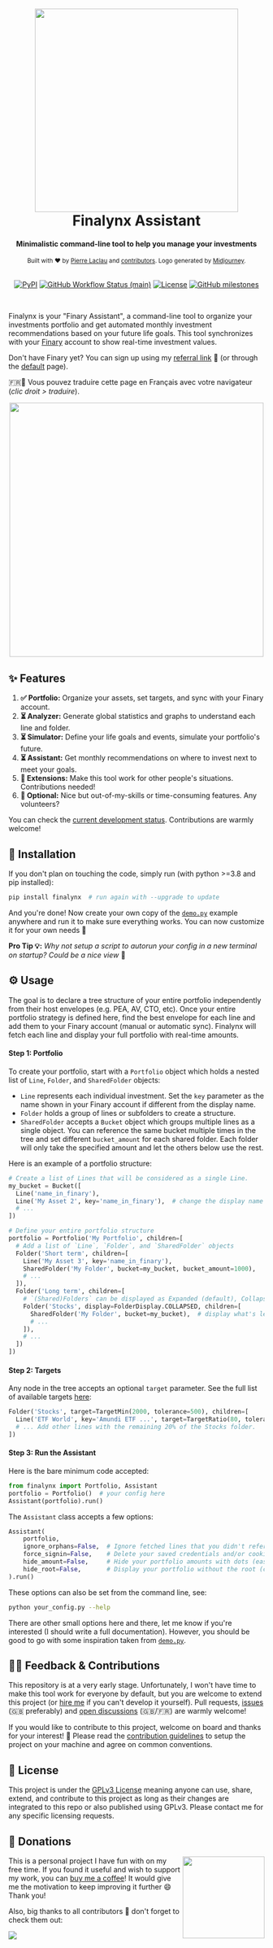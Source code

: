 <h1 align="center">
  <a href="https://github.com/MadeInPierre/finalynx">
    <img src="https://raw.githubusercontent.com/MadeInPierre/finalynx/readthedocs/docs/logo_assistant_transparent.png" width="400" />
  </a>
  <br>Finalynx Assistant<br>
</h1>

<div align="center">
  <h4>Minimalistic command-line tool to help you manage your investments</h4>

  <sub>Built with ❤︎ by <a href="https://www.buymeacoffee.com/MadeInPierre">Pierre Laclau</a> and <a href="https://github.com/MadeInPierre/finalynx/graphs/contributors">contributors</a>. Logo generated by <a href="https://midjourney.com">Midjourney</a>.</sub>

  <br><a href="https://pypi.org/project/finalynx/"><img alt="PyPI" src="https://img.shields.io/pypi/v/finalynx?style=flat-square"></a>
  <a href="https://github.com/MadeInPierre/finalynx/actions/workflows/semantic-release.yml"><img alt="GitHub Workflow Status (main)" src="https://img.shields.io/github/actions/workflow/status/madeinpierre/finalynx/semantic-release.yml?branch=main&style=flat-square"></a>
  <a href="https://github.com/MadeInPierre/finalynx/blob/main/LICENSE"><img alt="License" src="https://img.shields.io/github/license/madeinpierre/finalynx?style=flat-square"></a>
  <a href="https://github.com/MadeInPierre/finalynx/milestones"><img alt="GitHub milestones" src="https://img.shields.io/github/milestones/open/madeinpierre/finalynx?color=green&label=milestones&style=flat-square&color=brightgreen"></a>

  <br>
</div>

Finalynx is your "Finary Assistant", a command-line tool to organize your investments portfolio and get automated monthly investment recommendations based on your future life goals.
This tool synchronizes with your [Finary](https://finary.com/) account to show real-time investment values.

Don't have Finary yet? You can sign up using my [referral link](https://finary.com/referral/f8d349c922d1e1c8f0d2) 🌹 (or through the [default](https://finary.com/signup) page).

🇫🇷🥖 Vous pouvez traduire cette page en Français avec votre navigateur (_clic droit > traduire_).

<p align="center">
  <img src="https://raw.githubusercontent.com/MadeInPierre/finalynx/readthedocs/docs/screenshot.png" width="500" />
</p>

## ✨ Features

1. **✅ Portfolio:** Organize your assets, set targets, and sync with your Finary account.
2. **⏳ Analyzer:** Generate global statistics and graphs to understand each line and folder.
3. **⏳ Simulator:** Define your life goals and events, simulate your portfolio's future.
4. **⏳ Assistant:** Get monthly recommendations on where to invest next to meet your goals.
5. **🙏 Extensions:** Make this tool work for other people's situations. Contributions needed!
6. **🙏 Optional:** Nice but out-of-my-skills or time-consuming features. Any volunteers?

You can check the [current development status](https://github.com/users/MadeInPierre/projects/4). Contributions are warmly welcome!

## 🚀 Installation
If you don't plan on touching the code, simply run (with python >=3.8 and pip installed):
```sh
pip install finalynx  # run again with --upgrade to update
```

And you're done! Now create your own copy of the [`demo.py`](https://github.com/MadeInPierre/finalynx/blob/main/examples/demo.py) example anywhere and run it to make sure everything works. You can now customize it for your own needs 🚀

**Pro Tip 💡:** _Why not setup a script to autorun your config in a new terminal on startup? Could be a nice view_ 🤭

## ⚙️ Usage
The goal is to declare a tree structure of your entire portfolio independently from their host envelopes (e.g. PEA, AV, CTO, etc). Once your entire portfolio strategy is defined here, find the best envelope for each line and add them to your Finary account (manual or automatic sync). Finalynx will fetch each line and display your full portfolio with real-time amounts.

#### Step 1: Portfolio

To create your portfolio, start with a `Portfolio` object which holds a nested list of `Line`, `Folder`, and `SharedFolder` objects:
- `Line` represents each individual investment. Set the `key` parameter as the name shown in your Finary account if different from the display name.
- `Folder` holds a group of lines or subfolders to create a structure.
- `SharedFolder` accepts a `Bucket` object which groups multiple lines as a single object. You can reference the same bucket multiple times in the tree and set different `bucket_amount` for each shared folder. Each folder will only take the specified amount and let the others below use the rest.

Here is an example of a portfolio structure:
```python
# Create a list of Lines that will be considered as a single Line.
my_bucket = Bucket([
  Line('name_in_finary'),
  Line('My Asset 2', key='name_in_finary'),  # change the display name
  # ...
])

# Define your entire portfolio structure
portfolio = Portfolio('My Portfolio', children=[
  # Add a list of `Line`, `Folder`, and `SharedFolder` objects
  Folder('Short term', children=[
    Line('My Asset 3', key='name_in_finary'),
    SharedFolder('My Folder', bucket=my_bucket, bucket_amount=1000),
    # ...
  ]),
  Folder('Long term', children=[
    # `(Shared)Folders` can be displayed as Expanded (default), Collapsed, or as a Line
    Folder('Stocks', display=FolderDisplay.COLLAPSED, children=[
      SharedFolder('My Folder', bucket=my_bucket),  # display what's left in the bucket
      # ...
    ]),
    # ...
  ])
])
```

#### Step 2: Targets
Any node in the tree accepts an optional `target` parameter. See the full list of available targets [here](https://github.com/MadeInPierre/finalynx/blob/main/finalynx/portfolio/targets.py):

```python
Folder('Stocks', target=TargetMin(2000, tolerance=500), children=[
  Line('ETF World', key='Amundi ETF ...', target=TargetRatio(80, tolerance=5)),
  # ... Add other lines with the remaining 20% of the Stocks folder.
])
```

#### Step 3: Run the Assistant
Here is the bare minimum code accepted:
```python
from finalynx import Portfolio, Assistant
portfolio = Portfolio()  # your config here
Assistant(portfolio).run()
```

The `Assistant` class accepts a few options:
```python
Assistant(
    portfolio,
    ignore_orphans=False,  # Ignore fetched lines that you didn't reference in your portfolio.
    force_signin=False,    # Delete your saved credentials and/or cookies session.
    hide_amount=False,     # Hide your portfolio amounts with dots (easier to share).
    hide_root=False,       # Display your portfolio without the root (cosmetic preference).
).run()
```

These options can also be set from the command line, see:
```sh
python your_config.py --help
```

There are other small options here and there, let me know if you're interested (I should write a full documentation). However, you should be good to go with some inspiration taken from [`demo.py`](https://github.com/MadeInPierre/finalynx/blob/main/examples/demo.py).

## 👨‍💻 Feedback & Contributions
This repository is at a very early stage. Unfortunately, I won't have time to make this tool work for everyone by default, but you are welcome to extend this project (or [hire me](https://www.buymeacoffee.com/MadeInPierre/commissions) if you can't develop it yourself). Pull requests, [issues](https://github.com/MadeInPierre/finalynx/issues/new) (🇬🇧 preferably) and [open discussions](https://github.com/MadeInPierre/finalynx/discussions/new) (🇬🇧/🇫🇷) are warmly welcome!

If you would like to contribute to this project, welcome on board and thanks for your interest! 🎉 Please read the [contribution guidelines](https://github.com/MadeInPierre/finalynx/blob/main/CONTRIBUTING.md) to setup the project on your machine and agree on common conventions.

## 📄 License
This project is under the [GPLv3 License](https://github.com/MadeInPierre/finalynx/blob/main/LICENSE) meaning anyone can use, share, extend, and contribute to this project as long as their changes are integrated to this repo or also published using GPLv3. Please contact me for any specific licensing requests.

## 💌 Donations
[<img align="right" src="https://www.mathisplumail.com/wp-content/uploads/2021/04/coffee.png" width="161" />](https://www.buymeacoffee.com/MadeInPierre)
This is a personal project I have fun with on my free time. If you found it useful and wish to support my work, you can [buy me a coffee](https://www.buymeacoffee.com/MadeInPierre)! It would give me the motivation to keep improving it further :smile: Thank you!

Also, big thanks to all contributors 🌹 don't forget to check them out:

<a href="https://github.com/MadeInPierre/finalynx/graphs/contributors">
  <img src="https://contrib.rocks/image?repo=MadeInPierre/finalynx" />
</a>

<!-- Breaking: :boom:

Minor: :sparkles::children_crossing::lipstick::iphone::egg::chart_with_upwards_trend:

Patch: :ambulance::lock::bug::zap::goal_net::alien::wheelchair::speech_balloon::mag::apple::penguin::checkered_flag::robot::green_apple: -->
